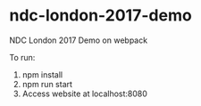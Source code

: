 # ndc-london-2017-demo
NDC London 2017 Demo on webpack

To run:

1. npm install
2. npm run start
3. Access website at localhost:8080
